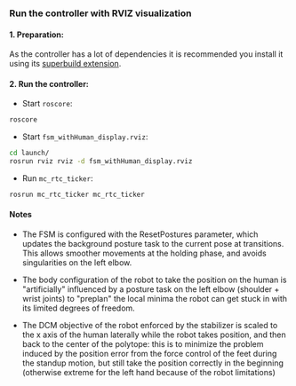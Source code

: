 ### Run the controller with RVIZ visualization

####  1. Preparation:

  As the controller has a lot of dependencies it is recommended you install it using its [superbuild extension](https://github.com/Hugo-L3174/helpup-controller-superbuild).


####  2. Run the controller:

  * Start `roscore`:
```sh
roscore
```

  * Start `fsm_withHuman_display.rviz`:
```sh
cd launch/
rosrun rviz rviz -d fsm_withHuman_display.rviz
```

  * Run `mc_rtc_ticker`:
```sh
rosrun mc_rtc_ticker mc_rtc_ticker
```

####  Notes

 - The FSM is configured with the ResetPostures parameter, which updates the background posture task to the current pose at transitions. This allows smoother movements at the holding phase, and avoids singularities on the left elbow.

 - The body configuration of the robot to take the position on the human is "artificially" influenced by a posture task on the left elbow (shoulder + wrist   joints) to "preplan" the local minima the robot can get stuck in with its limited degrees of freedom.

 - The DCM objective of the robot enforced by the stabilizer is scaled to the x axis of the human laterally while the robot takes position, and then back to the center of the polytope: this is to minimize the problem induced by the position error from the force control of the feet during the standup motion, but still take the position correctly in the beginning (otherwise extreme for the left hand because of the robot limitations)
